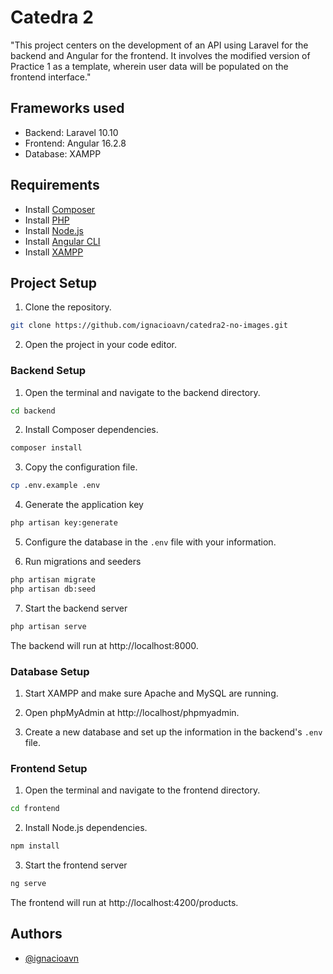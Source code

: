 # Catedra 2

"This project centers on the development of an API using Laravel for the backend and Angular for the frontend. It involves the modified version of Practice 1 as a template, wherein user data will be populated on the frontend interface."


## Frameworks used

- Backend: Laravel 10.10
- Frontend: Angular 16.2.8
- Database: XAMPP

## Requirements

 - Install [Composer](https://getcomposer.org/download/)
 - Install [PHP](https://www.php.net/manual/es/install.php)
 - Install [Node.js](https://nodejs.org/en)
 - Install [Angular CLI](https://angular.io/guide/setup-local)
 - Install [XAMPP](https://www.apachefriends.org/es/download.html)


## Project Setup

1. Clone the repository.

```bash
git clone https://github.com/ignacioavn/catedra2-no-images.git
```

2. Open the project in your code editor.

### Backend Setup

1. Open the terminal and navigate to the backend directory.

```bash
cd backend
```
2. Install Composer dependencies.

```bash
composer install
```

3. Copy the configuration file.

```bash
cp .env.example .env
```

4. Generate the application key

```bash
php artisan key:generate
```

5. Configure the database in the `.env` file with your information.

6. Run migrations and seeders

```bash
php artisan migrate
php artisan db:seed
```

7. Start the backend server

```bash
php artisan serve
```

The backend will run at http://localhost:8000.

### Database Setup

1. Start XAMPP and make sure Apache and MySQL are running.

2. Open phpMyAdmin at http://localhost/phpmyadmin.

3. Create a new database and set up the information in the backend's `.env` file.



### Frontend Setup

1. Open the terminal and navigate to the frontend directory.

```bash
cd frontend
```

2. Install Node.js dependencies.

```bash
npm install
```

3. Start the frontend server

```bash
ng serve
```

The frontend will run at http://localhost:4200/products.
## Authors

- [@ignacioavn](https://www.github.com/ignacioavn)

